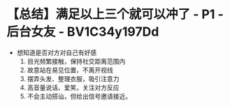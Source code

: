 # 【总结】满足以上三个就可以冲了 - P1 - 后台女友 - BV1C34y197Dd

-   想知道是否对方对自己有好感
    1.  目光频繁接触，保持社交距离范围内
    2.  故意站在易见位置，不离开视线
    3.  摆弄头发、整理衣服，吸引注意力
    4.  高音量说话、爱笑，关注对方反应
    5.  不会主动搭讪，但给出信号邀请接近。